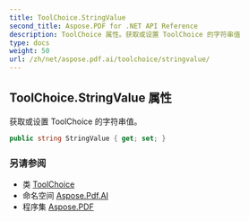 ```yaml
---
title: ToolChoice.StringValue
second_title: Aspose.PDF for .NET API Reference
description: ToolChoice 属性。获取或设置 ToolChoice 的字符串值
type: docs
weight: 50
url: /zh/net/aspose.pdf.ai/toolchoice/stringvalue/
---
```

## ToolChoice.StringValue 属性

获取或设置 ToolChoice 的字符串值。

```csharp
public string StringValue { get; set; }
```

### 另请参阅

* 类 [ToolChoice](../)
* 命名空间 [Aspose.Pdf.AI](../../../aspose.pdf.ai/)
* 程序集 [Aspose.PDF](../../../)